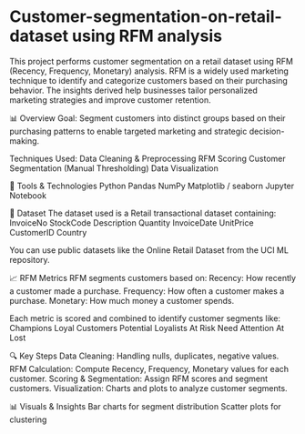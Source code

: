 # Customer-segmentation-on-retail-dataset using RFM analysis
This project performs customer segmentation on a retail dataset using RFM (Recency, Frequency, Monetary) analysis. RFM is a widely used marketing technique to identify and categorize customers based on their purchasing behavior. The insights derived help businesses tailor personalized marketing strategies and improve customer retention.

📊 Overview
Goal: Segment customers into distinct groups based on their purchasing patterns to enable targeted marketing and strategic decision-making.

Techniques Used:
Data Cleaning & Preprocessing
RFM Scoring
Customer Segmentation (Manual Thresholding)
Data Visualization

🧰 Tools & Technologies
Python
Pandas
NumPy
Matplotlib / seaborn
Jupyter Notebook

📁 Dataset
The dataset used is a Retail transactional dataset containing:
InvoiceNo
StockCode
Description
Quantity
InvoiceDate
UnitPrice
CustomerID
Country 

You can use public datasets like the Online Retail Dataset from the UCI ML repository.

📈 RFM Metrics
RFM segments customers based on:
Recency: How recently a customer made a purchase.
Frequency: How often a customer makes a purchase.
Monetary: How much money a customer spends.

Each metric is scored and combined to identify customer segments like:
Champions
Loyal Customers
Potential Loyalists
At Risk
Need Attention
At Lost

🔍 Key Steps
Data Cleaning: Handling nulls, duplicates, negative values.
RFM Calculation: Compute Recency, Frequency, Monetary values for each customer.
Scoring & Segmentation: Assign RFM scores and segment customers.
Visualization: Charts and plots to analyze customer segments.

📊 Visuals & Insights
Bar charts for segment distribution
Scatter plots for clustering
